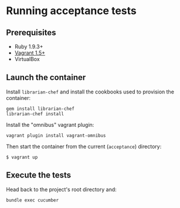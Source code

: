 # Running acceptance tests

## Prerequisites

* Ruby 1.9.3+
* [Vagrant 1.5+](http://www.vagrantup.com/downloads.html)
* VirtualBox

## Launch the container

Install `librarian-chef` and install the cookbooks used to provision the container:

```
gem install librarian-chef
librarian-chef install
```

Install the "omnibus" vagrant plugin:

```
vagrant plugin install vagrant-omnibus
```

Then start the container from the current (`acceptance`) directory:

```
$ vagrant up
```

## Execute the tests

Head back to the project's root directory and:

`bundle exec cucumber`

